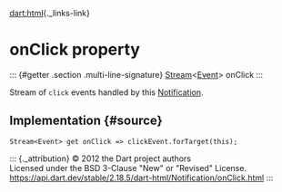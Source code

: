 [dart:html](../../dart-html/dart-html-library){._links-link}

onClick property
================

::: {#getter .section .multi-line-signature}
[Stream](../../dart-async/stream-class)\<[Event](../event-class)\>
onClick
:::

Stream of `click` events handled by this
[Notification](../notification-class).

Implementation {#source}
--------------

``` {.language-dart data-language="dart"}
Stream<Event> get onClick => clickEvent.forTarget(this);
```

::: {._attribution}
© 2012 the Dart project authors\
Licensed under the BSD 3-Clause \"New\" or \"Revised\" License.\
<https://api.dart.dev/stable/2.18.5/dart-html/Notification/onClick.html>
:::

